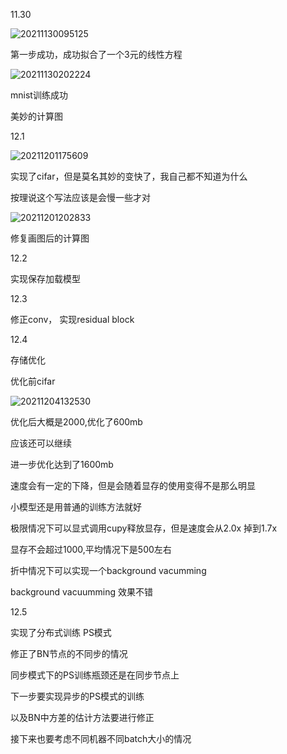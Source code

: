 11.30

![20211130095125](https://picsheep.oss-cn-beijing.aliyuncs.com/pic/20211130095125.png)

第一步成功，成功拟合了一个3元的线性方程

![20211130202224](https://picsheep.oss-cn-beijing.aliyuncs.com/pic/20211130202224.png)

mnist训练成功

美妙的计算图

12.1

![20211201175609](https://picsheep.oss-cn-beijing.aliyuncs.com/pic/20211201175609.png)

实现了cifar，但是莫名其妙的变快了，我自己都不知道为什么

按理说这个写法应该是会慢一些才对

![20211201202833](https://picsheep.oss-cn-beijing.aliyuncs.com/pic/20211201202833.png)

修复画图后的计算图

12.2

实现保存加载模型

12.3

修正conv， 实现residual block

12.4

存储优化

优化前cifar

![20211204132530](https://picsheep.oss-cn-beijing.aliyuncs.com/pic/20211204132530.png)

优化后大概是2000,优化了600mb

应该还可以继续

进一步优化达到了1600mb

速度会有一定的下降，但是会随着显存的使用变得不是那么明显

小模型还是用普通的训练方法就好

极限情况下可以显式调用cupy释放显存，但是速度会从2.0x 掉到1.7x

显存不会超过1000,平均情况下是500左右

折中情况下可以实现一个background vacumming

background vacuumming 效果不错

12.5

实现了分布式训练 PS模式

修正了BN节点的不同步的情况

同步模式下的PS训练瓶颈还是在同步节点上

下一步要实现异步的PS模式的训练

以及BN中方差的估计方法要进行修正

接下来也要考虑不同机器不同batch大小的情况